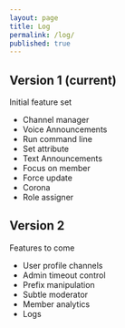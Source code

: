 ```yaml
---
layout: page
title: Log
permalink: /log/
published: true
---
```


<div class="page" markdown="1">

## Version 1 (current)
Initial feature set

* Channel manager
* Voice Announcements
* Run command line
* Set attribute
* Text Announcements
* Focus on member
* Force update
* Corona
* Role assigner


## Version 2
Features to come

* User profile channels
* Admin timeout control
* Prefix manipulation
* Subtle moderator
* Member analytics
* Logs

</div>
